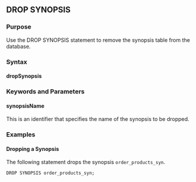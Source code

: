 ## DROP SYNOPSIS

### Purpose

Use the DROP SYNOPSIS statement to remove the synopsis table from the database.


### Syntax

#### dropSynopsis
<object type="image/svg+xml" data="./diagram/dropSynopsis.rrd.svg" class="object"></object>


### Keywords and Parameters

#### synopsisName

This is an identifier that specifies the name of the synopsis to be dropped.


### Examples

#### Dropping a Synopsis

The following statement drops the synopsis ```order_products_syn```.

```console
DROP SYNOPSIS order_products_syn;
```
